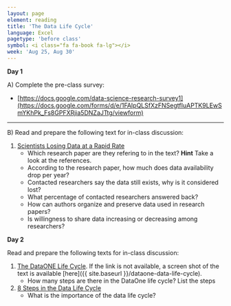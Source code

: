 ```yaml
---
layout: page
element: reading
title: 'The Data Life Cycle'
language: Excel
pagetype: 'before class'
symbol: <i class="fa fa-book fa-lg"></i>
week: 'Aug 25, Aug 30'
---
```


**Day 1**

A) Complete the pre-class survey:

- [https://docs.google.com/data-science-research-survey1](https://docs.google.com/forms/d/e/1FAIpQLSfXzFNSegtfIuAPTK9LEwSmYKhPk_Fs8GPFXRjia5DNZaJTtg/viewform)

---

B) Read and prepare the following text for in-class discussion:

   1. [Scientists Losing Data at a Rapid Rate](http://www.nature.com/news/scientists-losing-data-at-a-rapid-rate-1.14416)
      - Which research paper are they refering to in the text? **Hint** Take a look at the references.
      - According to the research paper, how much does data availability drop per year?
      - Contacted researchers say the data still exists, why is it considered lost?
      - What percentage of contacted researchers answered back?
      - How can authors organize and preserve data used in research papers?
      - Is willingness to share data increasing or decreasing among researchers?


**Day 2**

Read and prepare the following texts for in-class discussion:

   1. [The DataONE Life Cycle](https://www.dataone.org/data-life-cycle).
      If the link is not available, a screen shot of the text is available [here]({{ site.baseurl }}/dataone-data-life-cycle).
      - How many steps are there in the DataOne life cycle? List the steps
   2. [8 Steps in the Data Life Cycle](https://online.hbs.edu/blog/post/data-life-cycle)
      - What is the importance of the data life cycle?



   <!--1. [Big data and the future of ecology](http://onlinelibrary.wiley.com/doi/10.1890/120103/full)-->

